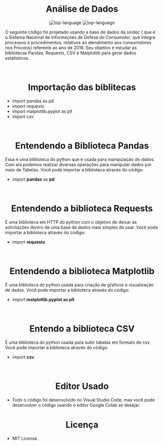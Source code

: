 
<h1 align="center">Análise de Dados</h1>

<p align="center" display="inline-block">

<img src="https://img.shields.io/badge/Python-14354C?style=for-the-badge&logo=python&logoColor=green" alt="top-language"/>
<img src="https://img.shields.io/badge/Markdown-000000?style=for-the-badge&logo=markdown&logoColor=white" alt="top-language"/>

</p>

<p> O seguinte código foi projetado usando a base de dados  da  sindec ( que é o Sistema Nacional de Informações de Defesa do Consumidor, que integra processos e procedimentos, relativos ao atendimento aos consumidores nos Procons) referente ao ano de 2016. Seu objetivo é estudar as bibliotecas Pandas, Requests, CSV e Matplotlib para gerar dados estatísticos.
</p><br>

<h1 align="center">Importação das biblitecas</h1>

- import pandas as pd <br>
- import requests <br>
- import matplotlib.pyplot as plt<br>
- import csv <br>

<br>

<h1 align="center">Entendendo a Biblioteca Pandas</h1>

<p> Essa é uma biblioteca do python que é usada para manipulação de dados. Com ela podemos realizar diversas operações para manipular dados por meio de Tabelas.
Você pode importar a biblioteca através do código:</p>

- import <strong>pandas</strong> as <strong>pd</strong><p>

<br>

<h1 align="center">Entendendo a biblioteca Requests</h1>

<p> É uma biblioteca em HTTP do python com o objetivo de deixar as solicitações  dentro de uma base de dados mais simples de usar. Você pode importar a biblioteca através do código: </p>

- import <strong> requests</strong></p>
<br>

<h1 align="center">Entendendo a biblioteca Matplotlib</h1>

<p> É uma biblioteca do python usada para criação de gŕaficos e visualização de dados. Você pode importar a biblioteca através do código:</p>

- import<strong> matplotlib.pyplot as plt</strong>

<br>

<h1 align="center">Entendo a biblioteca CSV</h1>

<p> É uma biblioteca do python usada para subir tabelas em formato de csv. Você pode importar a biblioteca através do código:

  - import <strong>csv</strong></p>

<br>

<h1 align="center">Editor Usado</h1>

- Todo o código foi desenvolvido no Visual Studio Code, mas você pode desenvolver o código usando o editor Google Colab se desejar.


<h1 align="center">Licença</h1>

- MIT License.

